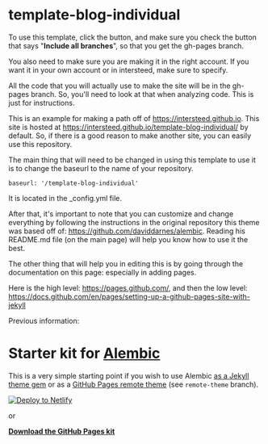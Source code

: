 
# template-blog-individual

To use this template, click the button, and make sure you check the button that says "**Include all branches**", so that you get the gh-pages branch. 

You also need to make sure you are making it in the right account. If you want it in your own account or in intersteed, make sure to specify. 

All the code that you will actually use to make the site will be in the gh-pages branch. So, you'll need to look at that when analyzing code. This is just for instructions. 

This is an example for making a path off of https://intersteed.github.io. This site is hosted at https://intersteed.github.io/template-blog-individual/ by default. So, if there is a good reason to make another site, you can easily use this repository. 


The main thing that will need to be changed in using this template to use it is to change the baseurl to the name of your repository. 

`baseurl: '/template-blog-individual'`

It is located in the \_config.yml file. 

After that, it's important to note that you can customize and change everything by following the instructions in the original repository this theme was based off of: https://github.com/daviddarnes/alembic. Reading his README.md file (on the main page) will help you know how to use it the best.

The other thing that will help you in editing this is by going through the documentation on this page: especially in adding pages.

Here is the high level: https://pages.github.com/, and then the low level: https://docs.github.com/en/pages/setting-up-a-github-pages-site-with-jekyll 


Previous information:

# Starter kit for [Alembic](https://alembic.darn.es/)

This is a very simple starting point if you wish to use Alembic [as a Jekyll theme gem](https://alembic.darn.es/#as-a-jekyll-theme) or as a [GitHub Pages remote theme](https://github.com/daviddarnes/alembic-kit/tree/remote-theme) (see `remote-theme` branch).

[![Deploy to Netlify](https://www.netlify.com/img/deploy/button.svg)](https://app.netlify.com/start/deploy?repository=https://github.com/daviddarnes/alembic-kit)

or

**[Download the GitHub Pages kit](https://github.com/daviddarnes/alembic-kit/archive/remote-theme.zip)**

